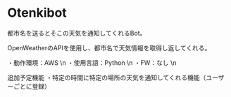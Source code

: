 # Otenkibot

都市名を送るとそこの天気を通知してくれるBot。

OpenWeatherのAPIを使用し、都市名で天気情報を取得し返してくれる。

・動作環境：AWS \n
・使用言語：Python \n
・FW：なし \n

追加予定機能
・特定の時間に特定の場所の天気を通知してくれる機能（ユーザーごとに登録）
